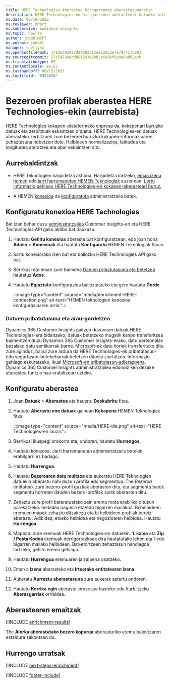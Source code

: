 ```yaml
---
title: HERE Technologies Aberastea hirugarrenen aberastasunarekin
description: HERE Technologies-en hirugarrenen aberasteari buruzko informazio orokorra.
ms.date: 06/10/2022
ms.reviewer: mhart
ms.subservice: audience-insights
ms.topic: how-to
author: jodahlMSFT
ms.author: jodahl
manager: shellyha
ms.openlocfilehash: 171ead92427924083a13e2a3d52e7a7da417c801
ms.sourcegitcommit: 27c5473eecd851263e60b2b6c96f6c0a99d68acb
ms.translationtype: MT
ms.contentlocale: eu-ES
ms.lasthandoff: 06/13/2022
ms.locfileid: "8953658"
---
```

# <a name="enrichment-of-customer-profiles-with-here-technologies-preview"></a>Bezeroen profilak aberastea HERE Technologies-ekin (aurrebista)

HERE Technologies kokapen-plataformako enpresa da, kokapenari buruzko datuak eta zerbitzuak eskaintzen dituena. HERE Technologies-en datuak aberasteko zerbitzuek zure bezeroei buruzko kokapen-informazioaren zehaztasuna hobetzen dute. Helbideen normalizazioa, latitudea eta longitudea ateratzea eta abar eskaintzen ditu.

## <a name="prerequisites"></a>Aurrebaldintzak

- HERE Teknologien harpidetza aktiboa. Harpidetza lortzeko, [eman izena hemen](https://developer.here.com/sign-up?utm_medium=referral&utm_source=Microsoft-Dynamics-CI&create=Freemium-Basic) edo [jarri harremanetan HEMEN Teknologiak](https://developer.here.com/help?utm_medium=referral&utm_source=Microsoft-Dynamics-CI#how-can-we-help-you) zuzenean. [Lortu informazio gehiago HERE Technologies-en kokapen-aberasteari buruz.](https://developer.here.com/location-enrichment?cid=Dev-MicrosoftDynamics-DB-0-Dev-&utm_source=MicrosoftDynamics&utm_medium=referral&utm_campaign=Online_Dev_ReferralMicrosoft)

- A HEMEN [konexioa](connections.md) da [konfiguratuta](#configure-the-connection-for-here-technologies) administratzaile batek.

## <a name="configure-the-connection-for-here-technologies"></a>Konfiguratu konexioa HERE Technologies

Bat izan behar duzu [administratzailea](permissions.md#admin) Customer Insights-en eta HERE Technologies API gako aktibo bat daukazu.

1. Hautatu **Gehitu konexioa** aberaste bat konfiguratzean, edo joan hona **Admin** > **Konexioak** eta hautatu **Konfiguratu** HEMEN Teknologiak fitxan.

1. Sartu konexiorako izen bat eta baliozko HERE Technologies API gako bat.

1. Berrikusi eta eman zure baimena [Datuen pribatutasuna eta betetzea](#data-privacy-and-compliance) hautatuz **Ados**.

1. Hautatu **Egiaztatu** konfigurazioa balioztatzeko eta gero hautatu **Gorde**.

   :::image type="content" source="media/enrichment-HERE-connection.png" alt-text="HEMEN teknologien konexioa konfigurazioaren orria.":::

### <a name="data-privacy-and-compliance"></a>Datuen pribatutasuna eta arau-gordetzea

Dynamics 365 Customer Insights gaitzen duzunean datuak HERE Technologies-era bidaltzeko, datuak betetzeko mugatik kanpo transferitzea baimentzen duzu Dynamics 365 Customer Insights-erako, datu pertsonalak bezalako datu sentikorrak barne. Microsoft-ek datu horiek transferituko ditu zure aginduz, baina zure ardura da HERE Technologies-ek pribatutasun- edo segurtasun-betebeharrak betetzen dituela ziurtatzea. Informazio gehiago eskuratzeko, ikusi [Microsoft-en pribatutasun-adierazpena](https://go.microsoft.com/fwlink/?linkid=396732).
Dynamics 365 Customer Insights administratzailea edonoiz ken dezake aberastea funtzio hau erabiltzeari uzteko.

## <a name="configure-the-enrichment"></a>Konfiguratu aberastea

1. Joan **Datuak** > **Aberastea** eta hautatu **Deskubritu** fitxa.

1. Hautatu **Aberastu nire datuak** gainean **Kokapena** HEMEN Teknologiak fitxa.

   :::image type="content" source="media/HERE-tile.png" alt-text="HERE Technologies-en lauza.":::

1. Berrikusi ikuspegi orokorra eta, ondoren, hautatu **Hurrengoa**.

1. Hautatu konexioa. Jarri harremanetan administratzaile batekin erabilgarri ez badago.

1. Hautatu **Hurrengoa**.

1. Hautatu **Bezeroaren datu multzoa** eta aukeratu HERE Teknologien datuekin aberastu nahi duzun profila edo segmentua. The *Bezeroa* entitateak zure bezero-profil guztiak aberasten ditu, eta segmentu batek segmentu horretan dauden bezero-profilak soilik aberasten ditu.

1. Zehaztu zure profil bateratuetako zein eremu mota erabiliko dituzun parekatzeko: helbidea nagusia eta/edo bigarren mailakoa. Bi helbideen eremuen mapak zehaztu ditzakezu eta bi helbideen profilak bereiz aberastu. Adibidez, etxeko helbidea eta negozioaren helbidea. Hautatu **Hurrengoa**.

1. Mapeatu zure eremuak HERE Technologies-en datuekin. **1. kalea** eta **Zip / Posta Kodea** eremuak derrigorrezkoak dira hautatutako lehen eta / edo bigarren mailako helbidean. Bat-etortzeen zehaztasun handiagoa lortzeko, gehitu eremu gehiago.

1. Hautatu **Hurrengoa** eremuaren jarraipena osatzeko.

1. Eman a **Izena** aberasteko eta **Irteerako entitatearen izena**.

1. Aukeratu **Aurreztu aberastasuna** zure aukerak aztertu ondoren.

1. Hautatu **Korrika egin** aberaste-prozesua hasteko edo hurbiltzeko **Aberasgarriak** orrialdea.

## <a name="enrichment-results"></a>Aberastearen emaitzak

[!INCLUDE [enrichment-results](includes/enrichment-results.md)]

The **Alorka aberastutako bezero kopurua** aberasturiko eremu bakoitzaren estaldura sakontzen du.

## <a name="next-steps"></a>Hurrengo urratsak

[!INCLUDE [next-steps-enrichment](includes/next-steps-enrichment.md)]

[!INCLUDE [footer-include](includes/footer-banner.md)]
